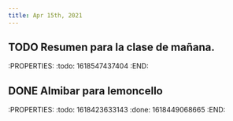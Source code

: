 ```yaml
---
title: Apr 15th, 2021
---
```


## TODO Resumen para la clase de mañana.
:PROPERTIES:
:todo: 1618547437404
:END:
## DONE Almibar para lemoncello
:PROPERTIES:
:todo: 1618423633143
:done: 1618449068665
:END:
